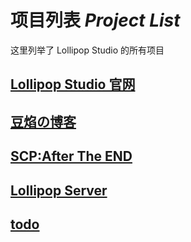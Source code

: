 # 项目列表 *Project List*

 这里列举了 Lollipop Studio 的所有项目

## [Lollipop Studio 官网](/)
## [豆焰の博客](https://blog.beanflame.ml/)
## [SCP:After The END](https://github.com/bingling-sama/SCP-AfterTheEND)
## [Lollipop Server](https://qm.qq.com/cgi-bin/qm/qr?k=A6wlAqvtiuKrkrcGn-NkOpKxFmumcsoj&jump_from=webapi)
## [todo]()
